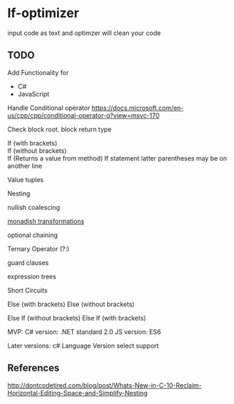 # If-optimizer
input code as text and optimzer will clean your code

## TODO

Add Functionality for
- C#
- JavaScript


Handle Conditional operator
https://docs.microsoft.com/en-us/cpp/cpp/conditional-operator-q?view=msvc-170

Check block root. block return type

If (with brackets)  
If (without brackets)  
If (Returns a value from method) 
If statement latter parentheses may be on another line

Value tuples

Nesting

nullish coalescing

[monadish transformations](https://youtu.be/C2w45qRc3aU?t=255)

optional chaining

Ternary Operator (?:)

guard clauses

expression trees

Short Circuits

Else (with brackets)
Else (without brackets)

Else If (without brackets)
Else If (with brackets)

MVP: 
C# version: .NET standard 2.0
JS version: ES6 

Later versions:
c# Language Version select support

## References

http://dontcodetired.com/blog/post/Whats-New-in-C-10-Reclaim-Horizontal-Editing-Space-and-Simplify-Nesting

